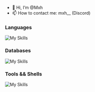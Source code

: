 - 🤖 Hi, I’m @Mxh
- 📫 How to contact me: mxh__ (Discord)

### Languages
![My Skills](https://skillicons.dev/icons?i=c,cpp,solidity,rust,python,lua)
### Databases
![My Skills](https://skillicons.dev/icons?i=mysql,postgresql)
### Tools && Shells
![My Skills](https://skillicons.dev/icons?i=docker,bash,powershell)

